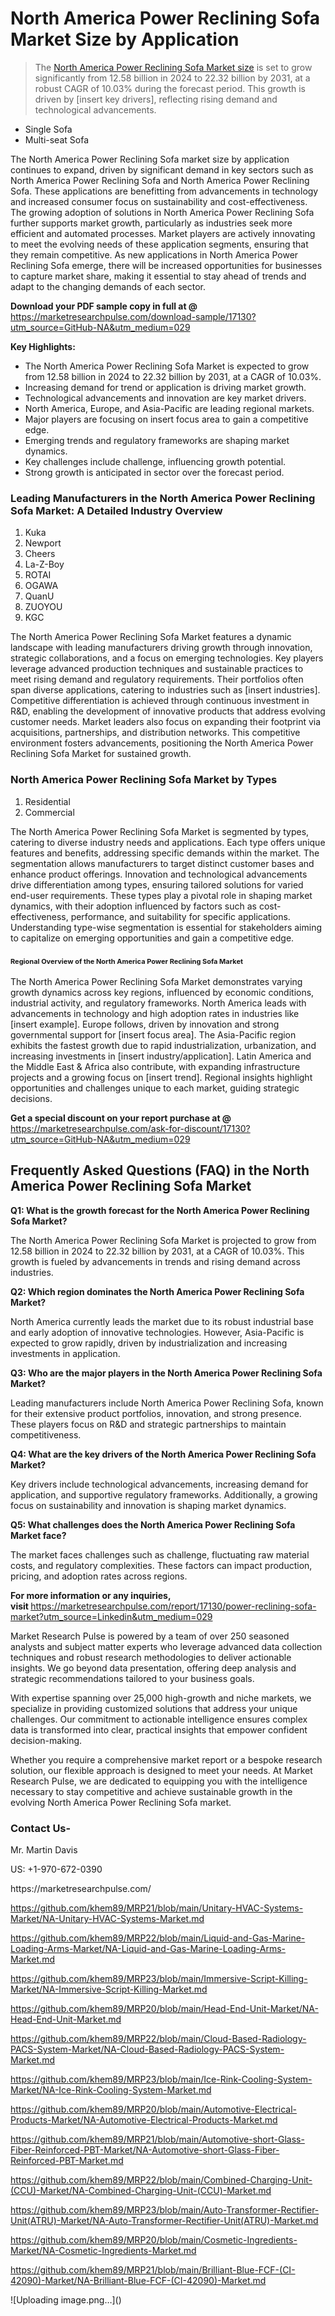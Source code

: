 <h1>North America Power Reclining Sofa Market&nbsp;Size by Application</h1><blockquote><p>The <a href="https://marketresearchpulse.com/download-sample/17130?utm_source=GitHub-NA&amp;utm_medium=029">North America Power Reclining Sofa Market size</a> is set to grow significantly from 12.58 billion in 2024 to 22.32 billion by 2031, at a robust CAGR of 10.03% during the forecast period. This growth is driven by [insert key drivers], reflecting rising demand and technological advancements.</p></blockquote><ul><li>Single Sofa<li> Multi-seat Sofa</li></ul><p>The North America Power Reclining Sofa market size by application continues to expand, driven by significant demand in key sectors such as North America Power Reclining Sofa and North America Power Reclining Sofa. These applications are benefitting from advancements in technology and increased consumer focus on sustainability and cost-effectiveness. The growing adoption of solutions in North America Power Reclining Sofa further supports market growth, particularly as industries seek more efficient and automated processes. Market players are actively innovating to meet the evolving needs of these application segments, ensuring that they remain competitive. As new applications in North America Power Reclining Sofa emerge, there will be increased opportunities for businesses to capture market share, making it essential to stay ahead of trends and adapt to the changing demands of each sector.</p><p><strong>Download your PDF sample copy in full at @ </strong><a href="https://marketresearchpulse.com/download-sample/17130?utm_source=GitHub-NA&amp;utm_medium=029">https://marketresearchpulse.com/download-sample/17130?utm_source=GitHub-NA&amp;utm_medium=029</a></p><p><strong>Key Highlights: </strong></p><ul><li>The North America Power Reclining Sofa Market is expected to grow from 12.58 billion in 2024 to 22.32 billion by 2031, at a CAGR of 10.03%.</li><li>Increasing demand for trend or application is driving market growth.</li><li>Technological advancements and innovation are key market drivers.</li><li>North America, Europe, and Asia-Pacific are leading regional markets.</li><li>Major players are focusing on insert focus area to gain a competitive edge.</li><li>Emerging trends and regulatory frameworks are shaping market dynamics.</li><li>Key challenges include challenge, influencing growth potential.</li><li>Strong growth is anticipated in sector over the forecast period.</li></ul><h3>Leading Manufacturers in the North America Power Reclining Sofa Market: A Detailed Industry Overview</h3><ol><li>Kuka</li><li>Newport</li><li>Cheers</li><li>La-Z-Boy</li><li>ROTAI</li><li>OGAWA</li><li>QuanU</li><li>ZUOYOU</li><li>KGC</li></ol><div class="flex max-w-full flex-col flex-grow"><div class="min-h-8 text-message flex w-full flex-col items-end gap-2 whitespace-normal break-words [.text-message+&amp;]:mt-5" dir="auto" data-message-author-role="assistant" data-message-id="fd8432e4-4910-450d-b182-61b7bfb0a01f" data-message-model-slug="gpt-4o"><div class="flex w-full flex-col gap-1 empty:hidden first:pt-[3px]"><div class="markdown prose w-full break-words dark:prose-invert light"><p>The North America Power Reclining Sofa Market features a dynamic landscape with leading manufacturers driving growth through innovation, strategic collaborations, and a focus on emerging technologies. Key players leverage advanced production techniques and sustainable practices to meet rising demand and regulatory requirements. Their portfolios often span diverse applications, catering to industries such as [insert industries]. Competitive differentiation is achieved through continuous investment in R&amp;D, enabling the development of innovative products that address evolving customer needs. Market leaders also focus on expanding their footprint via acquisitions, partnerships, and distribution networks. This competitive environment fosters advancements, positioning the North America Power Reclining Sofa Market for sustained growth.</p></div></div></div></div><h3>North America Power Reclining Sofa Market by Types</h3><ol><li>Residential<li> Commercial</li></ol><div class="flex max-w-full flex-col flex-grow"><div class="min-h-8 text-message flex w-full flex-col items-end gap-2 whitespace-normal break-words [.text-message+&amp;]:mt-5" dir="auto" data-message-author-role="assistant" data-message-id="084470be-0bb7-4664-bddf-5156b4f41249" data-message-model-slug="gpt-4o-mini"><div class="flex w-full flex-col gap-1 empty:hidden first:pt-[3px]"><div class="markdown prose w-full break-words dark:prose-invert light"><p>The North America Power Reclining Sofa Market is segmented by types, catering to diverse industry needs and applications. Each type offers unique features and benefits, addressing specific demands within the market. The segmentation allows manufacturers to target distinct customer bases and enhance product offerings. Innovation and technological advancements drive differentiation among types, ensuring tailored solutions for varied end-user requirements. These types play a pivotal role in shaping market dynamics, with their adoption influenced by factors such as cost-effectiveness, performance, and suitability for specific applications. Understanding type-wise segmentation is essential for stakeholders aiming to capitalize on emerging opportunities and gain a competitive edge.</p></div></div></div></div><h3><span style="font-size: 11px;">Regional Overview of the North America Power Reclining Sofa Market</span></h3><div class="flex max-w-full flex-col flex-grow"><div class="min-h-8 text-message flex w-full flex-col items-end gap-2 whitespace-normal break-words [.text-message+&amp;]:mt-5" dir="auto" data-message-author-role="assistant" data-message-id="e9038762-ce64-4e30-91c9-9bd413514231" data-message-model-slug="gpt-4o-mini"><div class="flex w-full flex-col gap-1 empty:hidden first:pt-[3px]"><div class="markdown prose w-full break-words dark:prose-invert light"><p>The North America Power Reclining Sofa Market demonstrates varying growth dynamics across key regions, influenced by economic conditions, industrial activity, and regulatory frameworks. North America leads with advancements in technology and high adoption rates in industries like [insert example]. Europe follows, driven by innovation and strong governmental support for [insert focus area]. The Asia-Pacific region exhibits the fastest growth due to rapid industrialization, urbanization, and increasing investments in [insert industry/application]. Latin America and the Middle East &amp; Africa also contribute, with expanding infrastructure projects and a growing focus on [insert trend]. Regional insights highlight opportunities and challenges unique to each market, guiding strategic decisions.</p></div></div></div></div><p><strong>Get a special discount on your report purchase at @ </strong><a href="https://marketresearchpulse.com/ask-for-discount/17130?utm_source=GitHub-NA&amp;utm_medium=029">https://marketresearchpulse.com/ask-for-discount/17130?utm_source=GitHub-NA&amp;utm_medium=029</a></p><h2>Frequently Asked Questions (FAQ) in the North America Power Reclining Sofa Market</h2><p><strong>Q1: What is the growth forecast for the North America Power Reclining Sofa Market?</strong></p><p>The North America Power Reclining Sofa Market is projected to grow from 12.58 billion in 2024 to 22.32 billion by 2031, at a CAGR of 10.03%. This growth is fueled by advancements in trends and rising demand across industries.</p><p><strong>Q2: Which region dominates the North America Power Reclining Sofa Market?</strong></p><p>North America currently leads the market due to its robust industrial base and early adoption of innovative technologies. However, Asia-Pacific is expected to grow rapidly, driven by industrialization and increasing investments in application.</p><p><strong>Q3: Who are the major players in the North America Power Reclining Sofa Market?</strong></p><p>Leading manufacturers include North America Power Reclining Sofa, known for their extensive product portfolios, innovation, and strong presence. These players focus on R&amp;D and strategic partnerships to maintain competitiveness.</p><p><strong>Q4: What are the key drivers of the North America Power Reclining Sofa Market?</strong></p><p>Key drivers include technological advancements, increasing demand for application, and supportive regulatory frameworks. Additionally, a growing focus on sustainability and innovation is shaping market dynamics.</p><p><strong>Q5: What challenges does the North America Power Reclining Sofa Market face?</strong></p><p>The market faces challenges such as challenge, fluctuating raw material costs, and regulatory complexities. These factors can impact production, pricing, and adoption rates across regions.</p><p><strong>For more information or any inquiries, visit&nbsp;</strong><a href="https://marketresearchpulse.com/report/17130/power-reclining-sofa-market?utm_source=Linkedin&utm_medium=029">https://marketresearchpulse.com/report/17130/power-reclining-sofa-market?utm_source=Linkedin&utm_medium=029</a></p><p>Market Research Pulse is powered by a team of over 250 seasoned analysts and subject matter experts who leverage advanced data collection techniques and robust research methodologies to deliver actionable insights. We go beyond data presentation, offering deep analysis and strategic recommendations tailored to your business goals.</p><p>With expertise spanning over 25,000 high-growth and niche markets, we specialize in providing customized solutions that address your unique challenges. Our commitment to actionable intelligence ensures complex data is transformed into clear, practical insights that empower confident decision-making.</p><p>Whether you require a comprehensive market report or a bespoke research solution, our flexible approach is designed to meet your needs. At Market Research Pulse, we are dedicated to equipping you with the intelligence necessary to stay competitive and achieve sustainable growth in the evolving North America Power Reclining Sofa market.</p><h3><strong>Contact Us-</strong></h3><p>Mr. Martin Davis</p><p>US: +1-970-672-0390</p><p>https://marketresearchpulse.com/</p><p><a href="https://github.com/khem89/MRP21/blob/main/Unitary-HVAC-Systems-Market/NA-Unitary-HVAC-Systems-Market.md">https://github.com/khem89/MRP21/blob/main/Unitary-HVAC-Systems-Market/NA-Unitary-HVAC-Systems-Market.md</a></p><p><a href="https://github.com/khem89/MRP22/blob/main/Liquid-and-Gas-Marine-Loading-Arms-Market/NA-Liquid-and-Gas-Marine-Loading-Arms-Market.md">https://github.com/khem89/MRP22/blob/main/Liquid-and-Gas-Marine-Loading-Arms-Market/NA-Liquid-and-Gas-Marine-Loading-Arms-Market.md</a></p><p><a href="https://github.com/khem89/MRP23/blob/main/Immersive-Script-Killing-Market/NA-Immersive-Script-Killing-Market.md">https://github.com/khem89/MRP23/blob/main/Immersive-Script-Killing-Market/NA-Immersive-Script-Killing-Market.md</a></p><p><a href="https://github.com/khem89/MRP20/blob/main/Head-End-Unit-Market/NA-Head-End-Unit-Market.md">https://github.com/khem89/MRP20/blob/main/Head-End-Unit-Market/NA-Head-End-Unit-Market.md</a></p><p><a href="https://github.com/khem89/MRP22/blob/main/Cloud-Based-Radiology-PACS-System-Market/NA-Cloud-Based-Radiology-PACS-System-Market.md">https://github.com/khem89/MRP22/blob/main/Cloud-Based-Radiology-PACS-System-Market/NA-Cloud-Based-Radiology-PACS-System-Market.md</a></p><p><a href="https://github.com/khem89/MRP23/blob/main/Ice-Rink-Cooling-System-Market/NA-Ice-Rink-Cooling-System-Market.md">https://github.com/khem89/MRP23/blob/main/Ice-Rink-Cooling-System-Market/NA-Ice-Rink-Cooling-System-Market.md</a></p><p><a href="https://github.com/khem89/MRP20/blob/main/Automotive-Electrical-Products-Market/NA-Automotive-Electrical-Products-Market.md">https://github.com/khem89/MRP20/blob/main/Automotive-Electrical-Products-Market/NA-Automotive-Electrical-Products-Market.md</a></p><p><a href="https://github.com/khem89/MRP21/blob/main/Automotive-short-Glass-Fiber-Reinforced-PBT-Market/NA-Automotive-short-Glass-Fiber-Reinforced-PBT-Market.md">https://github.com/khem89/MRP21/blob/main/Automotive-short-Glass-Fiber-Reinforced-PBT-Market/NA-Automotive-short-Glass-Fiber-Reinforced-PBT-Market.md</a></p><p><a href="https://github.com/khem89/MRP22/blob/main/Combined-Charging-Unit-(CCU)-Market/NA-Combined-Charging-Unit-(CCU)-Market.md">https://github.com/khem89/MRP22/blob/main/Combined-Charging-Unit-(CCU)-Market/NA-Combined-Charging-Unit-(CCU)-Market.md</a></p><p><a href="https://github.com/khem89/MRP23/blob/main/Auto-Transformer-Rectifier-Unit(ATRU)-Market/NA-Auto-Transformer-Rectifier-Unit(ATRU)-Market.md">https://github.com/khem89/MRP23/blob/main/Auto-Transformer-Rectifier-Unit(ATRU)-Market/NA-Auto-Transformer-Rectifier-Unit(ATRU)-Market.md</a></p><p><a href="https://github.com/khem89/MRP20/blob/main/Cosmetic-Ingredients-Market/NA-Cosmetic-Ingredients-Market.md">https://github.com/khem89/MRP20/blob/main/Cosmetic-Ingredients-Market/NA-Cosmetic-Ingredients-Market.md</a></p><p><a href="https://github.com/khem89/MRP21/blob/main/Brilliant-Blue-FCF-(CI-42090)-Market/NA-Brilliant-Blue-FCF-(CI-42090)-Market.md">https://github.com/khem89/MRP21/blob/main/Brilliant-Blue-FCF-(CI-42090)-Market/NA-Brilliant-Blue-FCF-(CI-42090)-Market.md</a></p>
![Uploading image.png…]()
